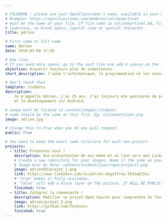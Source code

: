 ```yaml
---

# FILENAME : please use your OpenClassrooms's name, available in your url.
# Example: https://openclassrooms.com/membres/celinemartinet
# must be the name of your file. If file name is celinemartinet.md, title is celinemartinet.
# lowercase, no blank space, Capital case or special character.
title: adrien

# First name or full name
name: Adrien
date: 2018-03-08 17:34

# One line.
# If you need more space, go to the next line and add 4 spaces on the left, as in 'description'.
objective: Acquérir toujours plus de compétences.
short_description: J'aime l'informatique, la programmation et les nouvelles technologie.

# don't touch that
template: students
description:
    Je m'appelle Adrien, j'ai 25 ans. J'ai toujours été passionné de programmation et je souhaite maintenant continuer avec Java 
    et le devéloppement sur Android.

# image must be located in content/images/students
# name should be the same as this file. Eg: celinemartinet.png
image: adrien.jpg

# Change this to True when you do you pull request.
public: True

# You need to keep the exact same structure for each new project.
projects:
  - title: Présentez-vous !
    description: Une présentation de moi-même et un lien vers mon LinkedIn.
    # Create a new repository for your images. Name it the same as your nickname and profile picture.
    # Image must be here: content/students/yourrepo/project1.png
    image: adrien59/projet_1.png
    link: https://www.linkedin.com/in/adrien-deguffroy-563aab15a/
    # 'true' makes it fully available.
    # 'false' will add a black layer on the picture. IT WILL BE PUBLIC!
    finished: true
  - title: Intégrez la communauté !
    description: Modifier un projet Open Source pour comprendre le fonctionnement de Git, de Github et des pull requests. 
    image: adrien/projet_2.png
    link: https://github.com/Teckosss
    finished: true
---
```

